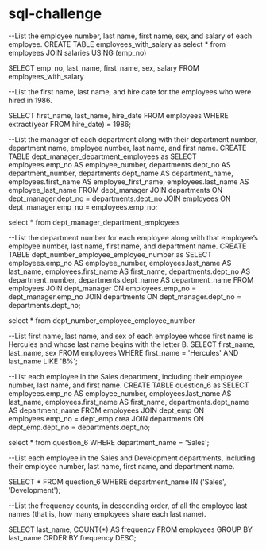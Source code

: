 # sql-challenge

--List the employee number, last name, first name, sex, and salary of each employee.
CREATE TABLE employees_with_salary
as select * from employees
JOIN salaries USING (emp_no)

SELECT emp_no, last_name, first_name, sex, salary FROM employees_with_salary

--List the first name, last name, and hire date for the employees who were hired in 1986.

SELECT first_name, last_name, hire_date FROM employees
WHERE extract(year FROM hire_date) = 1986;

--List the manager of each department along with their department number, department name, employee number, last name, and first name.
CREATE TABLE dept_manager_department_employees
as SELECT employees.emp_no AS employee_number, departments.dept_no AS department_number, departments.dept_name AS department_name, employees.first_name AS employee_first_name, employees.last_name AS employee_last_name
FROM dept_manager
JOIN departments ON dept_manager.dept_no = departments.dept_no
JOIN employees ON dept_manager.emp_no = employees.emp_no;

select * from dept_manager_department_employees

--List the department number for each employee along with that employee’s employee number, last name, first name, and department name.
CREATE TABLE dept_number_employee_employee_number
as SELECT employees.emp_no AS employee_number, employees.last_name AS last_name, employees.first_name AS first_name, departments.dept_no AS department_number, departments.dept_name AS department_name
FROM employees
JOIN dept_manager ON employees.emp_no = dept_manager.emp_no
JOIN departments ON dept_manager.dept_no = departments.dept_no;

select * from dept_number_employee_employee_number

--List first name, last name, and sex of each employee whose first name is Hercules and whose last name begins with the letter B.
SELECT first_name, last_name, sex
FROM employees
WHERE first_name = 'Hercules' AND last_name LIKE 'B%';

--List each employee in the Sales department, including their employee number, last name, and first name.
CREATE TABLE question_6
as SELECT employees.emp_no AS employee_number, employees.last_name AS last_name, employees.first_name AS first_name, departments.dept_name AS department_name
FROM employees
JOIN dept_emp ON employees.emp_no = dept_emp.crea
JOIN departments ON dept_emp.dept_no = departments.dept_no;

select * from question_6
WHERE department_name = 'Sales';


--List each employee in the Sales and Development departments, including their employee number, last name, first name, and department name.

SELECT * FROM question_6
WHERE department_name IN ('Sales', 'Development');

--List the frequency counts, in descending order, of all the employee last names (that is, how many employees share each last name).

SELECT last_name, COUNT(*) AS frequency
FROM employees
GROUP BY last_name
ORDER BY frequency DESC;
